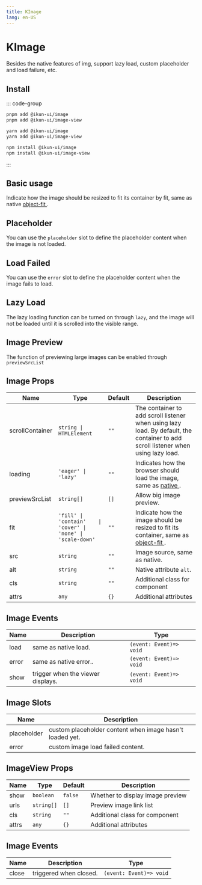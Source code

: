 ```yaml
---
title: KImage
lang: en-US
---
```


# KImage

Besides the native features of img, support lazy load, custom placeholder and load failure, etc.

## Install

::: code-group

```bash [pnpm]
pnpm add @ikun-ui/image
pnpm add @ikun-ui/image-view
```

```bash [yarn]
yarn add @ikun-ui/image
yarn add @ikun-ui/image-view
```

```bash [npm]
npm install @ikun-ui/image
npm install @ikun-ui/image-view
```

:::

## Basic usage

Indicate how the image should be resized to fit its container by fit, same as native [object-fit <span class="i-carbon-link text-12px" />](https://developer.mozilla.org/en-US/docs/Web/CSS/object-fit).

<demo src="image/basic.svelte"  github='Image'></demo>

## Placeholder

You can use the `placeholder` slot to define the placeholder content when the image is not loaded.

<demo src="image/placeholder.svelte"  github='Image'></demo>

## Load Failed

You can use the `error` slot to define the placeholder content when the image fails to load.

<demo src="image/failed.svelte"  github='Image'></demo>

## Lazy Load

The lazy loading function can be turned on through `lazy`,
and the image will not be loaded until it is scrolled into the visible range.

<demo src="image/lazy.svelte"  github='Image'></demo>

## Image Preview

The function of previewing large images can be enabled through `previewSrcList`

<demo src="image/preview.svelte"  github='Image'></demo>

## Image Props

| Name            | Type                                                          | Default | Description                                                                                                                                                                                |
| --------------- | ------------------------------------------------------------- | ------- | ------------------------------------------------------------------------------------------------------------------------------------------------------------------------------------------ |
| scrollContainer | `string \| HTMLElement`                                       | `""`    | The container to add scroll listener when using lazy load. By default, the container to add scroll listener when using lazy load.                                                          |
| loading         | `'eager' \| 'lazy'`                                           | `""`    | Indicates how the browser should load the image, same as [native <span class="i-carbon-link text-12px" />](https://developer.mozilla.org/en-US/docs/Web/HTML/Element/img#attr-loading).    |
| previewSrcList  | `string[]`                                                    | `[]`    | Allow big image preview.                                                                                                                                                                   |
| fit             | `'fill' \| 'contain'    \| 'cover' \| 'none' \| 'scale-down'` | `""`    | Indicate how the image should be resized to fit its container, same as [object-fit <span class="i-carbon-link text-12px" />](https://developer.mozilla.org/en-US/docs/Web/CSS/object-fit). |
| src             | `string`                                                      | `""`    | Image source, same as native.                                                                                                                                                              |
| alt             | `string`                                                      | `""`    | Native attribute `alt`.                                                                                                                                                                    |
| cls             | `string`                                                      | `""`    | Additional class for component                                                                                                                                                             |
| attrs           | `any`                                                         | `{}`    | Additional attributes                                                                                                                                                                      |

## Image Events

| Name  | Description                       | Type                    |
| ----- | --------------------------------- | ----------------------- |
| load  | same as native load.              | `(event: Event)=> void` |
| error | same as native error..            | `(event: Event)=> void` |
| show  | trigger when the viewer displays. | `(event: Event)=> void` |

## Image Slots

| Name        | Description                                              |
| ----------- | -------------------------------------------------------- |
| placeholder | custom placeholder content when image hasn't loaded yet. |
| error       | custom image load failed content.                        |

## ImageView Props

| Name  | Type       | Default | Description                      |
| ----- | ---------- | ------- | -------------------------------- |
| show  | `boolean`  | `false` | Whether to display image preview |
| urls  | `string[]` | `[]`    | Preview image link list          |
| cls   | `string`   | `""`    | Additional class for component   |
| attrs | `any`      | `{}`    | Additional attributes            |

## Image Events

| Name  | Description            | Type                    |
| ----- | ---------------------- | ----------------------- |
| close | triggered when closed. | `(event: Event)=> void` |
